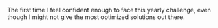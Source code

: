 The first time I feel confident enough to face this yearly challenge, even though I might not give the most optimized solutions out there.
